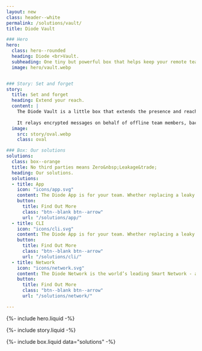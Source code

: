 ```yaml
---
layout: new
class: header--white
permalink: /solutions/vault/
title: Diode Vault

### Hero
hero:
  class: hero--rounded
  heading: Diode <br>Vault.
  subheading: One tiny but powerful box that helps keep your remote teams connected.
  image: hero/vault.webp


### Story: Set and forget
story:
  title: Set and forget
  heading: Extend your reach.
  content: |
    The Diode Vault is a little box that extends the presence and reach of your team. Plug it into power and Ethernet in a secure location and it will extend the reach of your E2EE collaboration zones.
  
    It relays encrypted messages on behalf of offline team members, backs up files, and provides a private exit node to give your team ex-region Internet access.
  image:
    src: story/oval.webp
    class: oval

### Box: Our solutions
solutions:
  class: box--orange
  title: No third parties means Zero&nbsp;Leakage&trade;
  heading: Our solutions.
  solutions:
  - title: App
    icon: "icons/app.svg"
    content: The Diode App is for your team. Whether replacing a leaky chat app, sharing files E2EE, securing a server dashboard, or deploying advanced OT assets, our app unlocks the power of Diode for people.
    button:
      title: Find Out More
      class: "btn--blank btn--arrow"
      url: "/solutions/app/"
  - title: CLI
    icon: "icons/cli.svg"
    content: The Diode App is for your team. Whether replacing a leaky chat app, sharing files E2EE, securing a server dashboard, or deploying advanced OT assets, our app unlocks the power of Diode for people.
    button:
      title: Find Out More
      class: "btn--blank btn--arrow"
      url: "/solutions/cli/"
  - title: Network
    icon: "icons/network.svg"
    content: The Diode Network is the world’s leading Smart Network - a new generation of zero trust software defined networks based on hardened blockchain technology. Think ad hoc E2EE perimeters.
    button:
      title: Find Out More
      class: "btn--blank btn--arrow"
      url: "/solutions/network/"

---
```


{%- include hero.liquid -%}

{%- include story.liquid -%}

{%- include box.liquid data="solutions" -%}